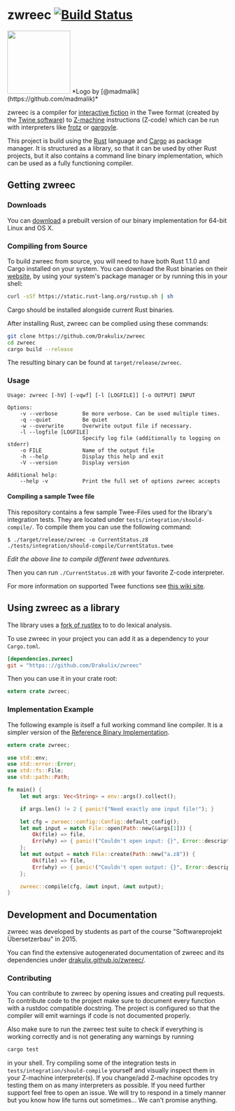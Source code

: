 # zwreec [![Build Status](https://travis-ci.org/Drakulix/zwreec.svg?branch=master)](https://travis-ci.org/Drakulix/zwreec)

<img width=144px src="https://dl.dropboxusercontent.com/u/70410095/zwreec/logo.png">
*Logo by [@madmalik](https://github.com/madmalik)*

zwreec is a compiler for [interactive fiction](http://en.wikipedia.org/wiki/Interactive_fiction) in the Twee format (created by the [Twine software](http://en.wikipedia.org/wiki/Twine_(software))) to [Z-machine](http://en.wikipedia.org/wiki/Z-machine) instructions (Z-code) which can be run with interpreters like [frotz](http://frotz.sourceforge.net) or [gargoyle](http://ccxvii.net/gargoyle/).

This project is build using the [Rust](http://www.rust-lang.org) language and [Cargo](http://doc.crates.io) as package manager. It is structured as a library, so that it can be used by other Rust projects, but it also contains a command line binary implementation, which can be used as a fully functioning compiler.

## Getting zwreec

### Downloads

You can [download](https://github.com/Drakulix/zwreec/releases) a prebuilt version of our binary implementation for 64-bit Linux and OS X.

### Compiling from Source

To build zwreec from source, you will need to have both Rust 1.1.0 and Cargo installed on your system. You can download the Rust binaries on their [website](http://www.rust-lang.org/install.html), by using your system's package manager or by running this in your shell:

```sh
curl -sSf https://static.rust-lang.org/rustup.sh | sh
```

Cargo should be installed alongside current Rust binaries.

After installing Rust, zwreec can be complied using these commands:

```sh
git clone https://github.com/Drakulix/zwreec
cd zwreec
cargo build --release
```

The resulting binary can be found at `target/release/zwreec`.

### Usage

```
Usage: zwreec [-hV] [-vqwf] [-l [LOGFILE]] [-o OUTPUT] INPUT

Options:
    -v --verbose        Be more verbose. Can be used multiple times.
    -q --quiet          Be quiet
    -w --overwrite      Overwrite output file if necessary.
    -l --logfile [LOGFILE]
                        Specify log file (additionally to logging on stderr)
    -o FILE             Name of the output file
    -h --help           Display this help and exit
    -V --version        Display version

Additional help:
    --help -v           Print the full set of options zwreec accepts
```

#### Compiling a sample Twee file

This repository contains a few sample Twee-Files used for the library's integration tests. They are located under `tests/integration/should-compile/`. To compile them you can use the following command:

```
$ ./target/release/zwreec -o CurrentStatus.z8 ./tests/integration/should-compile/CurrentStatus.twee
```

_Edit the above line to compile different twee adventures._

Then you can run `./CurrentStatus.z8` with your favorite Z-code interpreter.

For more information on supported Twee functions see [this wiki site](https://github.com/Drakulix/zwreec/wiki/Supported-Twee-Features).

## Using zwreec as a library

The library uses a [fork of rustlex](https://github.com/Drakulix/rustlex) to to do lexical analysis.

To use zwreec in your project you can add it as a dependency to your `Cargo.toml`.

```toml
[dependencies.zwreec]
git = "https:://github.com/Drakulix/zwreec"
```

Then you can use it in your crate root:

```rust
extern crate zwreec;
```

### Implementation Example

The following example is itself a full working command line compiler. It is a simpler
version of the [Reference Binary Implementation](#getting-zwreec).

```rust
extern crate zwreec;

use std::env;
use std::error::Error;
use std::fs::File;
use std::path::Path;

fn main() {
    let mut args: Vec<String> = env::args().collect();

    if args.len() != 2 { panic!("Need exactly one input file!"); }

    let cfg = zwreec::config::Config::default_config();
    let mut input = match File::open(Path::new(&args[1])) {
        Ok(file) => file,
        Err(why) => { panic!("Couldn't open input: {}", Error::description(&why)); }
    };
    let mut output = match File::create(Path::new("a.z8")) {
        Ok(file) => file,
        Err(why) => { panic!("Couldn't open output: {}", Error::description(&why)); }
    };

    zwreec::compile(cfg, &mut input, &mut output);
}
```

## Development and Documentation

zwreec was developed by students as part of the course "Softwareprojekt Übersetzerbau" in 2015.

You can find the extensive autogenerated documentation of zwreec and its dependencies under [drakulix.github.io/zwreec/](https://drakulix.github.io/zwreec/).

### Contributing

You can contribute to zwreec by opening issues and creating pull requests. To contribute code to the project make sure to document every function with a rustdoc compatible docstring. The project is configured so that the compiler will emit warnings if code is not documented properly.

Also make sure to run the zwreec test suite to check if everything is working correctly and is not generating any warnings by running

```sh
cargo test
```

in your shell. Try compiling some of the integration tests in `tests/integration/should-compile` yourself and visually inspect them in your Z-machine interpreter(s). If you change/add Z-machine opcodes try testing them on as many interpreters as possible. If you need further support feel free to open an issue. We will try to respond in a timely manner but you know how life turns out sometimes… We can't promise anything.
